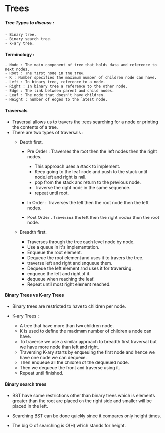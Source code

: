 # Trees

##### Tree Types to discuss : 
    - Binary tree.
    - Binary search tree.
    - k-ary tree.

#### Terminology :

    - Node : The main component of tree that holds data and reference to next nodes.
    - Root : The first node in the tree.
    - K : Number specifies the maximum number of children node can have.
    - Left : In binary tree, reference to a node.
    - Right : In binary tree a reference to the other node.
    - Edge : The link between parent and child nodes.
    - Leaf : The node that doesn't have children.
    - Height : number of edges to the latest node.


#### Traversals 

- Traversal allows us to travers the trees searching for a node or printing the contents of a tree.
- There are two types of traversals :
    - Depth first.
        - Pre Order : Traverses the root then the left nodes then the right nodes.
            - This approach uses a stack to implement.
            - Keep going to the leaf node and push to the stack until node.left and right is null.
            - pop from the stack and return to the previous node.
            - Traverse the right node in the same sequence.
            - repeat until root.

        - In Order : Traverses the left then the root node then the left nodes.
        - Post Order : Traverses the left then the right nodes then the root node.

    - Breadth first.
        - Traverses through the tree each level node by node.
        - Use a queue in it's implementation.
        - Enqueue the root element.
        - Dequeue the root element and uses it to travers the tree.
        - traverse left and right and enqueue them.
        - Dequeue the left element and uses it for traversing.
        - enqueue the left and right of it.
        - dequeue when reaching the leaf.
        - Repeat until most right element reached.


#### Binary Trees vs K-ary Trees

- Binary trees are restricted to have to children per node.

- K-ary Trees : 
    - A tree that have more than two children node.
    - K is used to define the maximum number of children a node can have.
    - To traverse we use a similar approach to breadth first traversal but we have more node than left and right.
    - Traversing K-ary starts by enqueuing the first node and hence we have one node we can dequeue.
    - Then enqueue all the children of the dequeued node.
    - Then we dequeue the front and traverse using it.
    - Repeat until finished.


#### Binary search trees

- BST have some restrictions other than binary trees which is elements greater than the root are placed on the right side
and smaller will be placed in the left.

- Searching BST can be done quickly since it compares only height times.

- The big O of searching is O(H) which stands for height.